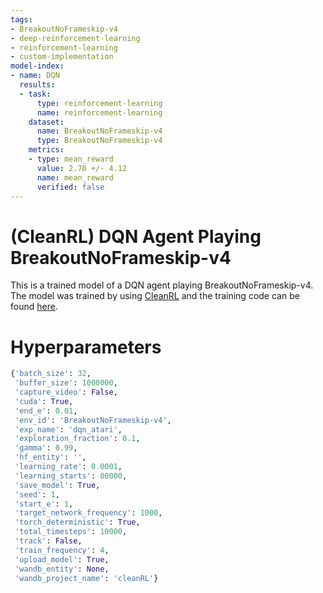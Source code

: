```yaml
---
tags:
- BreakoutNoFrameskip-v4
- deep-reinforcement-learning
- reinforcement-learning
- custom-implementation
model-index:
- name: DQN
  results:
  - task:
      type: reinforcement-learning
      name: reinforcement-learning
    dataset:
      name: BreakoutNoFrameskip-v4
      type: BreakoutNoFrameskip-v4
    metrics:
    - type: mean_reward
      value: 2.70 +/- 4.12
      name: mean_reward
      verified: false
---
```


# (CleanRL) **DQN** Agent Playing **BreakoutNoFrameskip-v4**

This is a trained model of a DQN agent playing BreakoutNoFrameskip-v4.
The model was trained by using [CleanRL](https://github.com/vwxyzjn/cleanrl) and the training code can be
found [here](https://github.com/vwxyzjn/cleanrl/blob/master/cleanrl/dqn_atari.py).


# Hyperparameters
```python
{'batch_size': 32,
 'buffer_size': 1000000,
 'capture_video': False,
 'cuda': True,
 'end_e': 0.01,
 'env_id': 'BreakoutNoFrameskip-v4',
 'exp_name': 'dqn_atari',
 'exploration_fraction': 0.1,
 'gamma': 0.99,
 'hf_entity': '',
 'learning_rate': 0.0001,
 'learning_starts': 80000,
 'save_model': True,
 'seed': 1,
 'start_e': 1,
 'target_network_frequency': 1000,
 'torch_deterministic': True,
 'total_timesteps': 10000,
 'track': False,
 'train_frequency': 4,
 'upload_model': True,
 'wandb_entity': None,
 'wandb_project_name': 'cleanRL'}
```
    